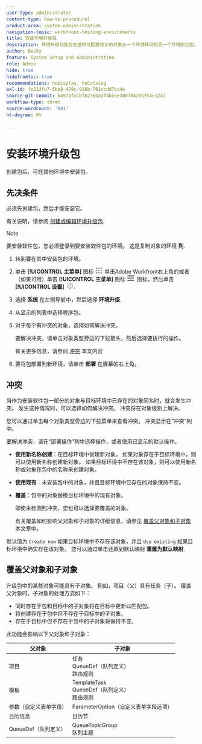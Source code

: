 ```yaml
---
user-type: administrator
content-type: how-to-procedural
product-area: system-administration
navigation-topic: workfront-testing-environments
title: 安装环境升级包
description: 环境升级功能旨在提供与配置相关的对象从一个环境移动到另一个环境的功能。 了解如何将环境升级包安装到目标环境中。
author: Becky
feature: System Setup and Administration
role: Admin
hide: true
hidefromtoc: true
recommendations: noDisplay, noCatalog
exl-id: fe213fe7-5bb8-479c-926b-761cbdd7ba4e
source-git-commit: 6497bfa1bf8236baaf4beee38078426b754e1241
workflow-type: tm+mt
source-wordcount: '601'
ht-degree: 0%

---
```


# 安装环境升级包

创建包后，可在其他环境中安装包。

## 先决条件

必须先创建包，然后才能安装它。

有关说明，请参阅 [创建或编辑环境升级包](/help/quicksilver/administration-and-setup/set-up-workfront/workfront-testing-environments/environment-promotion-create-package.md).

>[!NOTE]
>
>要安装软件包，您必须登录到要安装软件包的环境。 这是复制对象的环境 **到**.

1. 转到要在其中安装包的环境。
1. 单击 **[!UICONTROL 主菜单]** 图标 ![主菜单](/help/_includes/assets/main-menu-icon.png) 单击Adobe Workfront右上角的或者（如果可用）单击 **[!UICONTROL 主菜单]** 图标 ![主菜单](/help/_includes/assets/main-menu-icon-left-nav.png) 图标，然后单击 **[!UICONTROL 设置]** ![“设置”图标](/help/_includes/assets/gear-icon-setup.png).
1. 选择 **系统** 在左侧导航中，然后选择 **环境升级**.
1. 从显示的列表中选择程序包。
1. 对于每个有冲突的对象，选择如何解决冲突。

   要解决冲突，请单击对象类型旁边的下拉箭头，然后选择要执行的操作。

   有关更多信息，请参阅 [冲突](#collisions) 本文内容
1. 要将包部署到新环境，请单击 **部署** 在屏幕的右上角。

## 冲突

当作为安装软件包一部分的对象与目标环境中已存在的对象同名时，就会发生冲突。 发生这种情况时，可以选择如何解决冲突。 冲突将在对象级别上解决。

您可以通过单击每个对象类型旁边的下拉菜单来查看冲突。 冲突显示在“冲突”列中。

要解决冲突，请在“部署操作”列中选择操作，或者使用已显示的默认操作。

* **使用新名称创建**：在目标环境中创建新对象。 如果对象存在于目标环境中，则可以使用新名称创建新对象。 如果目标环境中不存在该对象，则可以使用新名称或对象在包中的名称来创建对象。
* **使用现有**：未安装包中的对象，并且目标环境中已存在的对象保持不变。
* **覆盖**：包中的对象替换目标环境中的现有对象。

  即使未检测到冲突，您也可以选择要覆盖的对象。

  有关覆盖如何影响父对象和子对象的详细信息，请参见 [覆盖父对象和子对象](#overwriting-parent-and-child-objects) 本文章中。
<!--
* Do not use: The object in the package is not installed in the target environment. If you select Do not use, an error message will appear detailing how this choice will affect other objects or fields.
-->

默认值为 `Create new` 如果目标环境中不存在该对象，并且 `Use existing` 如果目标环境中确实存在该对象。 您可以通过单击还原到默认映射 **重置为默认映射**.

## 覆盖父对象和子对象

升级包中的某些对象可能具有子对象。 例如，项目（父）具有任务（子）。 覆盖父对象时，子对象的处理方式如下：

* 同时存在于包和目标中的子对象将在目标中更新以匹配包。
* 将创建存在于包中但不存在于目标中的子对象。
* 存在于目标中但不存在于包中的子对象将保持不变。

此功能会影响以下父对象和子对象：

| 父对象 | 子对象 |
|---|---|
| 项目 | 任务<br>QueueDef（队列定义）<br>路由规则 |
| 模板 | TemplateTask<br>QueueDef（队列定义）<br>路由规则 |
| 参数（自定义表单字段） | ParameterOption（自定义表单字段选项） |
| 日历信息 | 日历节 |
| QueueDef（队列定义） | QueueTopicGroup<br>队列主题 |

